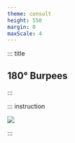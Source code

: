 ```yaml
---
theme: consult
height: 550
margin: 0
maxScale: 4
---
```

<!-- slide template="[[gym-ex]]" -->

::: title
## 180° Burpees
:::

::: instruction

![](https://thumbs.gfycat.com/InfiniteSoftEastrussiancoursinghounds-size_restricted.gif)

:::